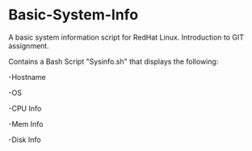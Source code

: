 # Basic-System-Info
A basic system information script for RedHat Linux. Introduction to GIT assignment.

Contains a Bash Script "Sysinfo.sh" that displays the following:

-Hostname

-OS

-CPU Info

-Mem Info

-Disk Info
